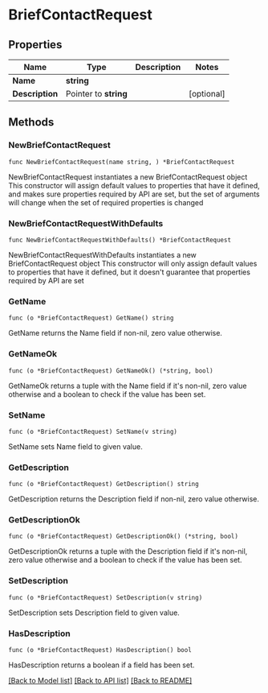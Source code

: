 # BriefContactRequest

## Properties

Name | Type | Description | Notes
------------ | ------------- | ------------- | -------------
**Name** | **string** |  | 
**Description** | Pointer to **string** |  | [optional] 

## Methods

### NewBriefContactRequest

`func NewBriefContactRequest(name string, ) *BriefContactRequest`

NewBriefContactRequest instantiates a new BriefContactRequest object
This constructor will assign default values to properties that have it defined,
and makes sure properties required by API are set, but the set of arguments
will change when the set of required properties is changed

### NewBriefContactRequestWithDefaults

`func NewBriefContactRequestWithDefaults() *BriefContactRequest`

NewBriefContactRequestWithDefaults instantiates a new BriefContactRequest object
This constructor will only assign default values to properties that have it defined,
but it doesn't guarantee that properties required by API are set

### GetName

`func (o *BriefContactRequest) GetName() string`

GetName returns the Name field if non-nil, zero value otherwise.

### GetNameOk

`func (o *BriefContactRequest) GetNameOk() (*string, bool)`

GetNameOk returns a tuple with the Name field if it's non-nil, zero value otherwise
and a boolean to check if the value has been set.

### SetName

`func (o *BriefContactRequest) SetName(v string)`

SetName sets Name field to given value.


### GetDescription

`func (o *BriefContactRequest) GetDescription() string`

GetDescription returns the Description field if non-nil, zero value otherwise.

### GetDescriptionOk

`func (o *BriefContactRequest) GetDescriptionOk() (*string, bool)`

GetDescriptionOk returns a tuple with the Description field if it's non-nil, zero value otherwise
and a boolean to check if the value has been set.

### SetDescription

`func (o *BriefContactRequest) SetDescription(v string)`

SetDescription sets Description field to given value.

### HasDescription

`func (o *BriefContactRequest) HasDescription() bool`

HasDescription returns a boolean if a field has been set.


[[Back to Model list]](../README.md#documentation-for-models) [[Back to API list]](../README.md#documentation-for-api-endpoints) [[Back to README]](../README.md)


